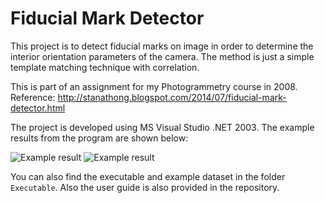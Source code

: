 # Fiducial Mark Detector

This project is to detect fiducial marks on image in order to determine the interior orientation parameters of the camera. The method is just a simple template matching technique with correlation.

This is part of an assignment for my Photogrammetry course in 2008.
Reference: http://stanathong.blogspot.com/2014/07/fiducial-mark-detector.html

The project is developed using MS Visual Studio .NET 2003. The example results from the program are shown below:

![Example result](https://github.com/stanathong/fiducial_mark_detector/blob/master/Result1.png)
![Example result](https://github.com/stanathong/fiducial_mark_detector/blob/master/Result2.png)

You can also find the executable and example dataset in the folder `Executable`. Also the user guide is also provided in the repository.
